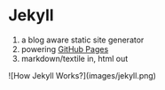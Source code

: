 # Jekyll

1. a blog aware static site generator 
2. powering [GitHub Pages][1]
3. markdown/textile in, html out

<div class="center" markdown="1">
	![How Jekyll Works?](images/jekyll.png)
</div>

[1]: http://pages.github.com/